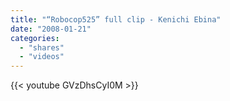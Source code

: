 ```yaml
---
title: "“Robocop525” full clip - Kenichi Ebina"
date: "2008-01-21"
categories:
  - "shares"
  - "videos"
---
```


{{< youtube GVzDhsCyI0M >}}
